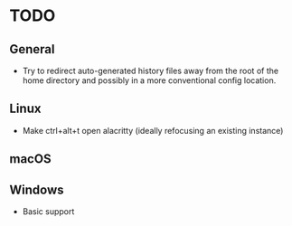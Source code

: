 # TODO

## General
* Try to redirect auto-generated history files away from the root of the home
  directory and possibly in a more conventional config location.

## Linux
* Make ctrl+alt+t open alacritty (ideally refocusing an existing instance)

## macOS

## Windows
* Basic support
